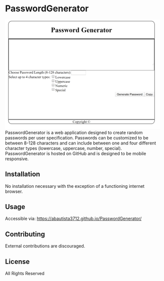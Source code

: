 # PasswordGenerator

![Alt text](./assets/images/PasswordGeneratorScreenshot.png?raw=true "Password Generator")
PasswordGenerator is a web application designed to create random passwords per user specification. Passwords can be customized to be between 8-128 characters and can include between one and four different character types (lowercase, uppercase, number, special). PasswordGenerator is hosted on GitHub and is designed to be mobile responsive.

## Installation

No installation necessary with the exception of a functioning internet browser.

## Usage

Accessible via:
https://abautista3712.github.io/PasswordGenerator/

## Contributing

External contributions are discouraged.

## License

All Rights Reserved
